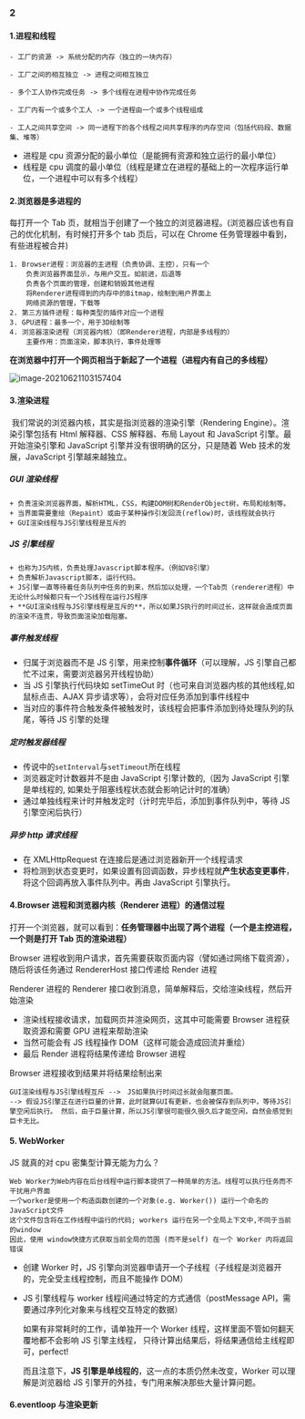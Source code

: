 ### 2

#### 1.进程和线程

```
- 工厂的资源 -> 系统分配的内存（独立的一块内存）

- 工厂之间的相互独立 -> 进程之间相互独立

- 多个工人协作完成任务 -> 多个线程在进程中协作完成任务

- 工厂内有一个或多个工人 -> 一个进程由一个或多个线程组成

- 工人之间共享空间 -> 同一进程下的各个线程之间共享程序的内存空间（包括代码段、数据集、堆等）
```

- 进程是 cpu 资源分配的最小单位（是能拥有资源和独立运行的最小单位）
- 线程是 cpu 调度的最小单位（线程是建立在进程的基础上的一次程序运行单位，一个进程中可以有多个线程）

#### 2.浏览器是多进程的

每打开一个 Tab 页，就相当于创建了一个独立的浏览器进程。(浏览器应该也有自己的优化机制，有时候打开多个 tab 页后，可以在 Chrome 任务管理器中看到，有些进程被合并)

```
1. Browser进程：浏览器的主进程（负责协调、主控），只有一个
	负责浏览器界面显示，与用户交互。如前进，后退等
	负责各个页面的管理，创建和销毁其他进程
	将Renderer进程得到的内存中的Bitmap，绘制到用户界面上
	网络资源的管理，下载等
2. 第三方插件进程：每种类型的插件对应一个进程
3. GPU进程：最多一个，用于3D绘制等
4. 浏览器渲染进程（浏览器内核）（即Renderer进程，内部是多线程的）
	主要作用：页面渲染，脚本执行，事件处理等
```

**在浏览器中打开一个网页相当于新起了一个进程（进程内有自己的多线程）**

![image-20210621103157404](/home/weini/.config/Typora/typora-user-images/image-20210621103157404.png)

#### 3.渲染进程

​ 我们常说的浏览器内核，其实是指浏览器的渲染引擎（Rendering Engine）。渲染引擎包括有 Html 解释器、CSS 解释器、布局 Layout 和 JavaScript 引擎。最开始渲染引擎和 JavaScript 引擎并没有很明确的区分，只是随着 Web 技术的发展，JavaScript 引擎越来越独立。

##### GUI 渲染线程

    + 负责渲染浏览器界面，解析HTML，CSS，构建DOM树和RenderObject树，布局和绘制等。
    + 当界面需要重绘（Repaint）或由于某种操作引发回流(reflow)时，该线程就会执行
    + GUI渲染线程与JS引擎线程是互斥的

##### JS 引擎线程

    + 也称为JS内核，负责处理Javascript脚本程序。（例如V8引擎）
    + 负责解析Javascript脚本，运行代码。
    + JS引擎一直等待着任务队列中任务的到来，然后加以处理，一个Tab页（renderer进程）中无论什么时候都只有一个JS线程在运行JS程序
    + **GUI渲染线程与JS引擎线程是互斥的**，所以如果JS执行的时间过长，这样就会造成页面的渲染不连贯，导致页面渲染加载阻塞。

##### 事件触发线程

- 归属于浏览器而不是 JS 引擎，用来控制**事件循环**（可以理解，JS 引擎自己都忙不过来，需要浏览器另开线程协助）
- 当 JS 引擎执行代码块如 setTimeOut 时（也可来自浏览器内核的其他线程,如鼠标点击、AJAX 异步请求等），会将对应任务添加到事件线程中
- 当对应的事件符合触发条件被触发时，该线程会把事件添加到待处理队列的队尾，等待 JS 引擎的处理

##### 定时触发器线程

- 传说中的`setInterval`与`setTimeout`所在线程
- 浏览器定时计数器并不是由 JavaScript 引擎计数的,（因为 JavaScript 引擎是单线程的, 如果处于阻塞线程状态就会影响记计时的准确）
- 通过单独线程来计时并触发定时（计时完毕后，添加到事件队列中，等待 JS 引擎空闲后执行）

##### 异步 http 请求线程

- 在 XMLHttpRequest 在连接后是通过浏览器新开一个线程请求
- 将检测到状态变更时，如果设置有回调函数，异步线程就**产生状态变更事件**，将这个回调再放入事件队列中。再由 JavaScript 引擎执行。

#### 4.Browser 进程和浏览器内核（Renderer 进程）的通信过程

打开一个浏览器，就可以看到：**任务管理器中出现了两个进程（一个是主控进程，一个则是打开 Tab 页的渲染进程）**

Browser 进程收到用户请求，首先需要获取页面内容（譬如通过网络下载资源），随后将该任务通过 RendererHost 接口传递给 Render 进程

Renderer 进程的 Renderer 接口收到消息，简单解释后，交给渲染线程，然后开始渲染

- 渲染线程接收请求，加载网页并渲染网页，这其中可能需要 Browser 进程获取资源和需要 GPU 进程来帮助渲染
- 当然可能会有 JS 线程操作 DOM（这样可能会造成回流并重绘）
- 最后 Render 进程将结果传递给 Browser 进程

Browser 进程接收到结果并将结果绘制出来

```
GUI渲染线程与JS引擎线程互斥 -->　JS如果执行时间过长就会阻塞页面。
--> 假设JS引擎正在进行巨量的计算，此时就算GUI有更新，也会被保存到队列中，等待JS引擎空闲后执行。 然后，由于巨量计算，所以JS引擎很可能很久很久后才能空闲，自然会感觉到巨卡无比。
```

#### 5. WebWorker

JS 就真的对 cpu 密集型计算无能为力么？

```
Web Worker为Web内容在后台线程中运行脚本提供了一种简单的方法。线程可以执行任务而不干扰用户界面
一个worker是使用一个构造函数创建的一个对象(e.g. Worker()) 运行一个命名的JavaScript文件
这个文件包含将在工作线程中运行的代码; workers 运行在另一个全局上下文中,不同于当前的window
因此，使用 window快捷方式获取当前全局的范围 (而不是self) 在一个 Worker 内将返回错误
```

- 创建 Worker 时，JS 引擎向浏览器申请开一个子线程（子线程是浏览器开的，完全受主线程控制，而且不能操作 DOM）

- JS 引擎线程与 worker 线程间通过特定的方式通信（postMessage API，需要通过序列化对象来与线程交互特定的数据）

  如果有非常耗时的工作，请单独开一个 Worker 线程，这样里面不管如何翻天覆地都不会影响 JS 引擎主线程， 只待计算出结果后，将结果通信给主线程即可，perfect!

  而且注意下，**JS 引擎是单线程的**，这一点的本质仍然未改变，Worker 可以理解是浏览器给 JS 引擎开的外挂，专门用来解决那些大量计算问题。

#### 6.eventloop 与渲染更新
